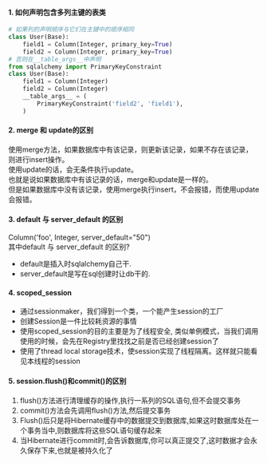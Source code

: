 #### 1. 如何声明包含多列主键的表类
```python
# 如果列的声明顺序与它们在主键中的顺序相同
class User(Base):
    field1 = Column(Integer, primary_key=True)
    field2 = Column(Integer, primary_key=True)
# 否则在__table_args__中声明
from sqlalchemy import PrimaryKeyConstraint
class User(Base):
    field1 = Column(Integer)
    field2 = Column(Integer)
    __table_args__ = (
        PrimaryKeyConstraint('field2', 'field1'),
    )
```
#### 2. merge 和 update的区别
使用merge方法，如果数据库中有该记录，则更新该记录，如果不存在该记录，则进行insert操作。  
使用update的话，会无条件执行update。  
也就是说如果数据库中有该记录的话，merge和update是一样的。  
但是如果数据库中没有该记录，使用merge执行insert，不会报错，而使用update会报错。
#### 3. default 与 server_default 的区别
Column('foo', Integer, server_default="50")  
其中default 与 server_default 的区别?

* default是插入时sqlalchemy自己干.
* server_default是写在sql创建时让db干的.

#### 4. scoped_session
* 通过sessionmaker，我们得到一个类，一个能产生session的工厂
* 创建Session是一件比较耗资源的事情
* 使用scoped_session的目的主要是为了线程安全, 类似单例模式，当我们调用使用的时候，会先在Registry里找找之前是否已经创建session了
* 使用了thread local storage技术，使session实现了线程隔离。这样就只能看见本线程的session

#### 5. session.flush()和commit()的区别
1. flush()方法进行清理缓存的操作,执行一系列的SQL语句,但不会提交事务
2. commit()方法会先调用flush()方法,然后提交事务
3. Flush()后只是将Hibernate缓存中的数据提交到数据库,如果这时数据库处在一个事务当中,则数据库将这些SQL语句缓存起来
4. 当Hibernate进行commit时,会告诉数据库,你可以真正提交了,这时数据才会永久保存下来,也就是被持久化了

